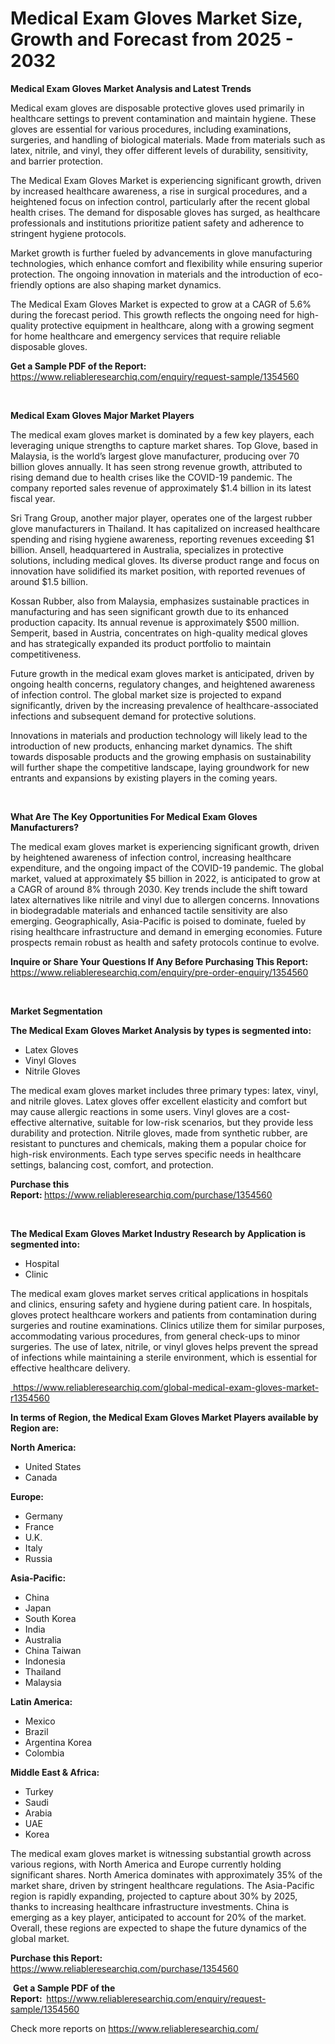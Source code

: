 <p><h1>Medical Exam Gloves Market Size, Growth and Forecast from 2025 - 2032</h1></p><p><strong>Medical Exam Gloves Market Analysis and Latest Trends</strong></p>
<p><p>Medical exam gloves are disposable protective gloves used primarily in healthcare settings to prevent contamination and maintain hygiene. These gloves are essential for various procedures, including examinations, surgeries, and handling of biological materials. Made from materials such as latex, nitrile, and vinyl, they offer different levels of durability, sensitivity, and barrier protection.</p><p>The Medical Exam Gloves Market is experiencing significant growth, driven by increased healthcare awareness, a rise in surgical procedures, and a heightened focus on infection control, particularly after the recent global health crises. The demand for disposable gloves has surged, as healthcare professionals and institutions prioritize patient safety and adherence to stringent hygiene protocols.</p><p>Market growth is further fueled by advancements in glove manufacturing technologies, which enhance comfort and flexibility while ensuring superior protection. The ongoing innovation in materials and the introduction of eco-friendly options are also shaping market dynamics. </p><p>The Medical Exam Gloves Market is expected to grow at a CAGR of 5.6% during the forecast period. This growth reflects the ongoing need for high-quality protective equipment in healthcare, along with a growing segment for home healthcare and emergency services that require reliable disposable gloves.</p></p>
<p><strong>Get a Sample PDF of the Report:&nbsp;</strong> <a href="https://www.reliableresearchiq.com/enquiry/request-sample/1354560?utm_campaign=1842&utm_medium=2&utm_source=Github&utm_content=ia&utm_term=09022025&utm_id=medical-exam-gloves">https://www.reliableresearchiq.com/enquiry/request-sample/1354560</a></p>
<p>&nbsp;</p>
<p><strong>Medical Exam Gloves Major Market Players</strong></p>
<p><p>The medical exam gloves market is dominated by a few key players, each leveraging unique strengths to capture market shares. Top Glove, based in Malaysia, is the world’s largest glove manufacturer, producing over 70 billion gloves annually. It has seen strong revenue growth, attributed to rising demand due to health crises like the COVID-19 pandemic. The company reported sales revenue of approximately $1.4 billion in its latest fiscal year.</p><p>Sri Trang Group, another major player, operates one of the largest rubber glove manufacturers in Thailand. It has capitalized on increased healthcare spending and rising hygiene awareness, reporting revenues exceeding $1 billion. Ansell, headquartered in Australia, specializes in protective solutions, including medical gloves. Its diverse product range and focus on innovation have solidified its market position, with reported revenues of around $1.5 billion.</p><p>Kossan Rubber, also from Malaysia, emphasizes sustainable practices in manufacturing and has seen significant growth due to its enhanced production capacity. Its annual revenue is approximately $500 million. Semperit, based in Austria, concentrates on high-quality medical gloves and has strategically expanded its product portfolio to maintain competitiveness.</p><p>Future growth in the medical exam gloves market is anticipated, driven by ongoing health concerns, regulatory changes, and heightened awareness of infection control. The global market size is projected to expand significantly, driven by the increasing prevalence of healthcare-associated infections and subsequent demand for protective solutions.</p><p>Innovations in materials and production technology will likely lead to the introduction of new products, enhancing market dynamics. The shift towards disposable products and the growing emphasis on sustainability will further shape the competitive landscape, laying groundwork for new entrants and expansions by existing players in the coming years.</p></p>
<p>&nbsp;</p>
<p><strong>What Are The Key Opportunities For Medical Exam Gloves Manufacturers?</strong></p>
<p><p>The medical exam gloves market is experiencing significant growth, driven by heightened awareness of infection control, increasing healthcare expenditure, and the ongoing impact of the COVID-19 pandemic. The global market, valued at approximately $5 billion in 2022, is anticipated to grow at a CAGR of around 8% through 2030. Key trends include the shift toward latex alternatives like nitrile and vinyl due to allergen concerns. Innovations in biodegradable materials and enhanced tactile sensitivity are also emerging. Geographically, Asia-Pacific is poised to dominate, fueled by rising healthcare infrastructure and demand in emerging economies. Future prospects remain robust as health and safety protocols continue to evolve.</p></p>
<p><strong>Inquire or Share Your Questions If Any Before Purchasing This Report:</strong> <a href="https://www.reliableresearchiq.com/enquiry/pre-order-enquiry/1354560?utm_campaign=1842&utm_medium=2&utm_source=Github&utm_content=ia&utm_term=09022025&utm_id=medical-exam-gloves">https://www.reliableresearchiq.com/enquiry/pre-order-enquiry/1354560</a></p>
<p>&nbsp;</p>
<p><strong>Market Segmentation</strong></p>
<p><strong>The Medical Exam Gloves Market Analysis by types is segmented into:</strong></p>
<p><ul><li>Latex Gloves</li><li>Vinyl Gloves</li><li>Nitrile Gloves</li></ul></p>
<p><p>The medical exam gloves market includes three primary types: latex, vinyl, and nitrile gloves. Latex gloves offer excellent elasticity and comfort but may cause allergic reactions in some users. Vinyl gloves are a cost-effective alternative, suitable for low-risk scenarios, but they provide less durability and protection. Nitrile gloves, made from synthetic rubber, are resistant to punctures and chemicals, making them a popular choice for high-risk environments. Each type serves specific needs in healthcare settings, balancing cost, comfort, and protection.</p></p>
<p><strong>Purchase this Report:&nbsp;</strong><a href="https://www.reliableresearchiq.com/purchase/1354560?utm_campaign=1842&utm_medium=2&utm_source=Github&utm_content=ia&utm_term=09022025&utm_id=medical-exam-gloves">https://www.reliableresearchiq.com/purchase/1354560</a></p>
<p>&nbsp;</p>
<p><strong>The Medical Exam Gloves Market Industry Research by Application is segmented into:</strong></p>
<p><ul><li>Hospital</li><li>Clinic</li></ul></p>
<p><p>The medical exam gloves market serves critical applications in hospitals and clinics, ensuring safety and hygiene during patient care. In hospitals, gloves protect healthcare workers and patients from contamination during surgeries and routine examinations. Clinics utilize them for similar purposes, accommodating various procedures, from general check-ups to minor surgeries. The use of latex, nitrile, or vinyl gloves helps prevent the spread of infections while maintaining a sterile environment, which is essential for effective healthcare delivery.</p></p>
<p><a href="https://www.reliableresearchiq.com/global-medical-exam-gloves-market-r1354560?utm_campaign=1842&utm_medium=2&utm_source=Github&utm_content=ia&utm_term=09022025&utm_id=medical-exam-gloves">&nbsp;https://www.reliableresearchiq.com/global-medical-exam-gloves-market-r1354560</a></p>
<p><strong>In terms of Region, the Medical Exam Gloves Market Players available by Region are:</strong></p>
<p>
    <p> <strong> North America: </strong>
        <ul>
            <li>United States</li>
            <li>Canada</li>
        </ul>
        </p> 
    <p> <strong> Europe: </strong>
        <ul>
            <li>Germany</li>
            <li>France</li>
            <li>U.K.</li>
            <li>Italy</li>
            <li>Russia</li>
        </ul>
        </p> 
    <p> <strong> Asia-Pacific: </strong>
        <ul>
            <li>China</li>
            <li>Japan</li>
            <li>South Korea</li>
            <li>India</li>
            <li>Australia</li>
            <li>China Taiwan</li>
            <li>Indonesia</li>
            <li>Thailand</li>
            <li>Malaysia</li>
        </ul>
        </p> 
    <p> <strong> Latin America: </strong>
        <ul>
            <li>Mexico</li>
            <li>Brazil</li>
            <li>Argentina Korea</li>
            <li>Colombia</li>
        </ul>
        </p> 
    <p> <strong> Middle East & Africa: </strong>
        <ul>
            <li>Turkey</li>
            <li>Saudi</li>
            <li>Arabia</li>
            <li>UAE</li>
            <li>Korea</li>
        </ul>
    </p>
    </p>
<p><p>The medical exam gloves market is witnessing substantial growth across various regions, with North America and Europe currently holding significant shares. North America dominates with approximately 35% of the market share, driven by stringent healthcare regulations. The Asia-Pacific region is rapidly expanding, projected to capture about 30% by 2025, thanks to increasing healthcare infrastructure investments. China is emerging as a key player, anticipated to account for 20% of the market. Overall, these regions are expected to shape the future dynamics of the global market.</p></p>
<p><strong>Purchase this Report: </strong><a href="https://www.reliableresearchiq.com/purchase/1354560?utm_campaign=1842&utm_medium=2&utm_source=Github&utm_content=ia&utm_term=09022025&utm_id=medical-exam-gloves">https://www.reliableresearchiq.com/purchase/1354560</a></p>
<p>&nbsp;<strong>Get a Sample PDF of the Report:&nbsp;&nbsp;</strong><a href="https://www.reliableresearchiq.com/enquiry/request-sample/1354560?utm_campaign=1842&utm_medium=2&utm_source=Github&utm_content=ia&utm_term=09022025&utm_id=medical-exam-gloves">https://www.reliableresearchiq.com/enquiry/request-sample/1354560</a></p>
<p><strong></strong></p>
<p>Check more reports on <a href="https://www.reliableresearchiq.com/?utm_campaign=1842&utm_medium=2&utm_source=Github&utm_content=ia&utm_term=09022025&utm_id=medical-exam-gloves">https://www.reliableresearchiq.com/</a></p>